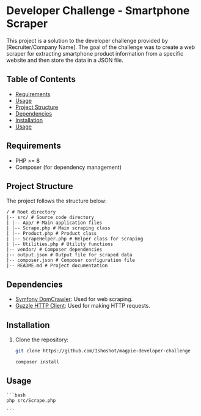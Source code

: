 # Developer Challenge - Smartphone Scraper

This project is a solution to the developer challenge provided by [Recruiter/Company Name]. The goal of the challenge was to create a web scraper for extracting smartphone product information from a specific website and then store the data in a JSON file.

## Table of Contents

- [Requirements](#requirements)
- [Usage](#usage)
- [Project Structure](#project-structure)
- [Dependencies](#dependencies)
- [Installation](#installation)
- [Usage](#usage)

## Requirements

- PHP >= 8
- Composer (for dependency management)

## Project Structure

The project follows the structure below:

    / # Root directory
    |-- src/ # Source code directory
    | |-- App/ # Main application files
    | |-- Scrape.php # Main scraping class
    | |-- Product.php # Product class
    | |-- ScrapeHelper.php # Helper class for scraping
    | |-- Utilities.php # Utility functions
    |-- vendor/ # Composer dependencies
    |-- output.json # Output file for scraped data
    |-- composer.json # Composer configuration file
    |-- README.md # Project documentation

## Dependencies

- [Symfony DomCrawler](https://symfony.com/doc/current/components/dom_crawler.html): Used for web scraping.
- [Guzzle HTTP Client](https://docs.guzzlephp.org/en/stable/): Used for making HTTP requests.

## Installation

1. Clone the repository:

   ```bash
   git clone https://github.com/Ishoshot/magpie-developer-challenge

   composer install
   ```

## Usage
    
    ```bash
    php src/Scrape.php
    
    ```
